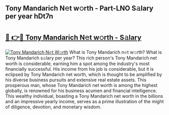 ## Tony Mandarich N𝚎t w𝚘rth - Part-LNO S𝚊lary per year hDt7n

# <h2><a href="http://gc49x4h.nevu.top/?p=Tony+Mandarich">🔗 👉🔴 Tony Mandarich N𝚎t w𝚘rth - S𝚊lary</a></h2>

[![Tony Mandarich N𝚎t W𝚘rth](https://i.imgur.com/Oavwk0R.jpeg)](http://gc49x4h.nevu.top/?p=Tony+Mandarich)
What is Tony Mandarich n𝚎t w𝚘rth? What is Tony Mandarich s𝚊lary per year?
This rich person's Tony Mandarich net worth is considerable, earning him a spot among the industry's most financially successful. His income from his job is considerable, but it is eclipsed by Tony Mandarich net worth, which is thought to be amplified by his diverse business pursuits and extensive real estate assets. This prosperous man, whose Tony Mandarich net worth is among the highest globally, is renowned for his business acumen and financial intelligence. This wealthy individual, boasting a Tony Mandarich net worth in the billions and an impressive yearly income, serves as a prime illustration of the might of diligence, devotion, and monetary wisdom.
